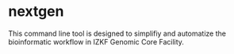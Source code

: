 # nextgen
This command line tool is designed to simplifiy and automatize the bioinformatic workflow in IZKF Genomic Core Facility. 

